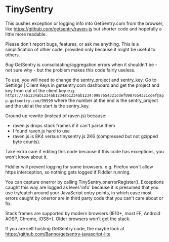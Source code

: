 # TinySentry

This pushes exception or logging info into GetSentry.com from the browser, like https://github.com/getsentry/raven-js but shorter code and hopefully a little more readable.

Please don't report bugs, features, or ask me anything. This is a simplification of other code, provided only because it might be useful to others.

*Bug* GetSentry is consolidating/aggregation errors when it shouldn't be - not sure why - but the problem makes this code fairly useless.

To use, you will need to change the sentry_project and sentry_key. Go to Settings | Client Keys in getsentry.com dashboard and get the project and key from out of the client key e.g. `https://ab1234ab1234ab1234ab1234ab1234:0987654321cdef0987654321cdef@app.getsentry.com/99999` where the number at the end is the sentry_project and the uid at the start is the sentry_key.

Ground up rewrite (instead of raven.js) because:
 - raven.js drops stack frames if it can't parse them
 - I found raven.js hard to use
 - raven.js is 8K4 versus tinysentry.js 2K6 (compressed but not gzipped byte counts).

Take extra care if editing this code because if this code has exceptions, you won't know about it.

Fiddler will prevent logging for some browsers. e.g. Firefox won't allow https interception, so nothing gets logged if Fiddler running.

You can capture onerror by calling TinySentry.onerrorRegister(). Exceptions caught this way are logged as level:'info' because it is presumed that you use try/catch around your JavaScript entry points, in which case most errors caught by onerror are in third party code that you can't care about or fix.

Stack frames are supported by modern browsers (IE10+, most FF, Android AOSP, Chrome, iOS8+). Older browsers won't get the stack.

If you are self hosting GetSentry code, the maybe look at https://github.com/Banno/getsentry-javascript-lite
